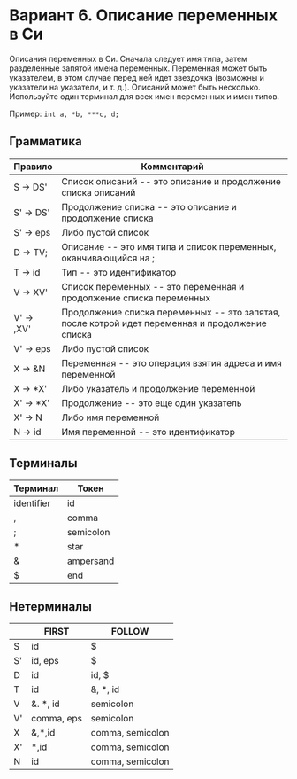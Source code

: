 # Вариант 6. Описание переменных в Си

Описания переменных в Си. Сначала следует имя типа, затем разделенные запятой имена переменных.
Переменная может быть указателем, в этом случае перед ней идет звездочка
(возможны и указатели на указатели, и т. д.). Описаний может быть несколько.
Используйте один терминал для всех имен переменных и имен типов.

Пример: `int a, *b, ***c, d;`

## Грамматика

Правило|Комментарий
---|---
S -> DS'|Список описаний -- это описание и продолжение списка описаний
S' -> DS'|Продолжение списка -- это описание и продолжение списка
S' -> eps|Либо пустой список
D -> TV;|Описание -- это имя типа и список переменных, оканчивающийся на ;
T -> id|Тип -- это идентификатор
V -> XV'|Список переменных -- это переменная и продолжение списка переменных
V' -> ,XV'|Продолжение списка переменных -- это запятая, после котрой идет переменная и продолжение списка
V' -> eps|Либо пустой список
X -> &N|Переменная -- это операция взятия адреса и имя переменной
X -> *X'|Либо указатель и продолжение переменной
X' -> *X'|Продолжение -- это еще один указатель
X' -> N|Либо имя переменной
N -> id|Имя переменной -- это идентификатор

## Терминалы 

Терминал|Токен
---|---|
identifier|id|
,|comma
;|semicolon
*|star
&|ampersand
$|end

## Нетерминалы

|   |FIRST|FOLLOW|
|---|---|---|
|S|id|$|
|S'|id, eps|$|
|D|id|id, $|
|T|id|&, *, id|
|V|&. *, id|semicolon|
|V'|comma, eps|semicolon|
|X|&,*,id|comma, semicolon|
|X'|*,id|comma, semicolon|
|N|id|comma, semicolon|
